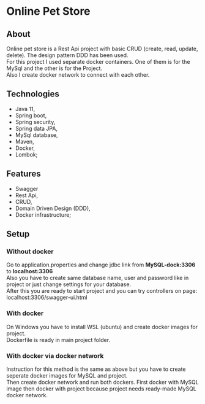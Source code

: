 # Online Pet Store
## About
Online pet store is a Rest Api project with basic CRUD (create, read, update, delete). The design pattern DDD has been used.\
For this project I used separate docker containers. One of them is for the MySql and the other is for the Project. \
Also I create docker network to connect with each other.

## Technologies
- Java 11,
- Spring boot,
- Spring security,
- Spring data JPA,
- MySql database,
- Maven,
- Docker,
- Lombok;

## Features
- Swagger
- Rest Api,
- CRUD,
- Domain Driven Design (DDD),
- Docker infrastructure;

## Setup
### Without docker
Go to application.properties and change jdbc link from <b>MySQL-dock:3306</b> to <b>localhost:3306</b> \
Also you have to create same database name, user and password like in project or just change settings for your database. \
After this you are ready to start project and you can try controllers on page: localhost:3306/swagger-ui.html

### With docker
On Windows you have to install WSL (ubuntu) and create docker images for project. \
Dockerfile is ready in main project folder.

### With docker via docker network
Instruction for this method is the same as above but you have to create seperate docker images for MySQL and project. \
Then create docker network and run both dockers. First docker with MySQL image then docker with project because project needs ready-made MySQL docker network.

